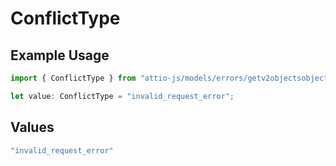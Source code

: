 # ConflictType

## Example Usage

```typescript
import { ConflictType } from "attio-js/models/errors/getv2objectsobject.js";

let value: ConflictType = "invalid_request_error";
```

## Values

```typescript
"invalid_request_error"
```